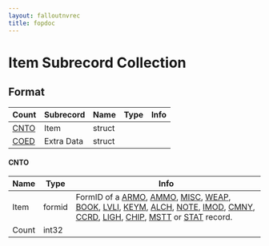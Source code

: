 ```yaml
---
layout: falloutnvrec
title: fopdoc
---
```

Item Subrecord Collection
=====================

## Format

Count | Subrecord | Name | Type | Info
------|-------|------|------|-----
 | [CNTO](#cnto) | Item | struct | 
 | [COED](COED.html) | Extra Data | struct |

#### CNTO

Name | Type | Info
-----|------|-----
Item | formid | FormID of a [ARMO](../ARMO.html), [AMMO](../AMMO.html), [MISC](../MISC.html), [WEAP](../WEAP.html), [BOOK](../BOOK.html), [LVLI](../LVLI.html), [KEYM](../KEYM.html), [ALCH](../ALCH.html), [NOTE](../NOTE.html), [IMOD](../IMOD.html), [CMNY](../CMNY.html), [CCRD](../CCRD.html), [LIGH](../LIGH.html), [CHIP](../CHIP.html), [MSTT](../MSTT.html) or [STAT](../STAT.html) record.
Count | int32 | 
